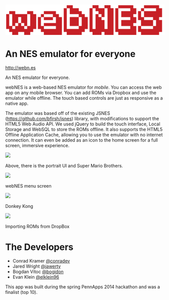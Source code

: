 ![](images/logo.png)

An NES emulator for everyone
=======


<http://webn.es>


An NES emulator for everyone.

webNES is a web-based NES emulator for *mobile*. You can access the web app on any mobile browser. You can add ROMs via Dropbox and use the emulator while offline. The touch based controls are just as responsive as a native app.

The emulator was based off of the existing JSNES (<https://github.com/bfirsh/jsnes>) library, with modifications to support the HTML5 Web Audio API. We used jQuery to build the touch interface, Local Storage and WebSQL to store the ROMs offline. It also supports the HTML5 Offline Application Cache, allowing you to use the emulator with no internet connection. It can even be added as an icon to the home screen for a full screen, immersive experience.

<img src="https://raw2.github.com/conradev/webn.es/master/images/s1.PNG" style="width: 20s0px;"/>

Above, there is the portrait UI and Super Mario Brothers. 

<img src="https://raw2.github.com/conradev/webn.es/master/images/s2.PNG" style="width: 200px;"/>

webNES menu screen

<img src="https://raw2.github.com/conradev/webn.es/master/images/s3.PNG" style="width: 200px;"/>

Donkey Kong

<img src="https://raw2.github.com/conradev/webn.es/master/images/s4.PNG" style="width: 200px;"/>

Importing ROMs from DropBox

The Developers
========
* Conrad Kramer [@conradev](https://github.com/conradev)
* Jared Wright [@jawerty](https://github.com/jawerty)
* Bogdan Vitoc [@bogidon](https://github.com/bogidon)
* Evan Klein [@elklein96](http://github.com/elklein96)

This app was built during the spring PennApps 2014 hackathon and was a finalist (top 10).
